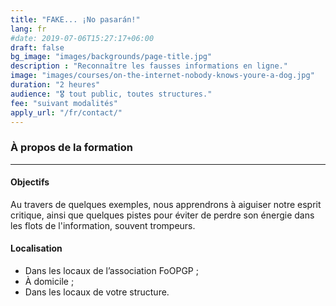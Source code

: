 ```yaml
---
title: "FAKE... ¡No pasarán!"
lang: fr
#date: 2019-07-06T15:27:17+06:00
draft: false
bg_image: "images/backgrounds/page-title.jpg"
description : "Reconnaître les fausses informations en ligne."
image: "images/courses/on-the-internet-nobody-knows-youre-a-dog.jpg"
duration: "2 heures"
audience: "🎖️ tout public, toutes structures."
fee: "suivant modalités"
apply_url: "/fr/contact/"
---
```


### À propos de la formation

---

#### Objectifs

Au travers de quelques exemples, nous apprendrons à aiguiser notre esprit
critique, ainsi que quelques pistes pour éviter de perdre son énergie dans les flots
de l'information, souvent trompeurs.

#### Localisation

* Dans les locaux de l’association FoOPGP ;
* À domicile ;
* Dans les locaux de votre structure.

